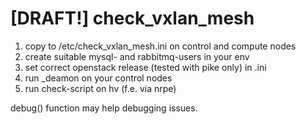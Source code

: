 # [DRAFT!] check_vxlan_mesh

1. copy to /etc/check_vxlan_mesh.ini on control and compute nodes
2. create suitable mysql- and rabbitmq-users in your env
3. set correct openstack release (tested with pike only) in .ini
4. run _deamon on your control nodes
5. run check-script on hv (f.e. via nrpe)

debug() function may help debugging issues.

